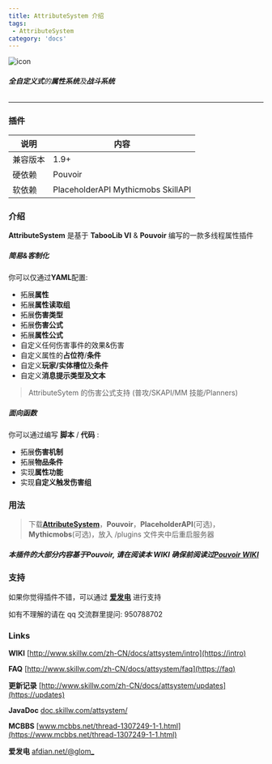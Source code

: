 ```yaml
---
title: AttributeSystem 介绍
tags:
 - AttributeSystem
category: 'docs'
---
```


![icon](/assets/docs/attsystem/icon.png)

###### **全自定义式**的**属性系统**及**战斗系统**

---

### 插件

| 说明     | 内容                               |
| -------- | ---------------------------------- |
| 兼容版本 | 1.9+                               |
| 硬依赖   | Pouvoir                            |
| 软依赖   | PlaceholderAPI Mythicmobs SkillAPI |

### 介绍

**AttributeSystem** 是基于 **TabooLib VI** & **Pouvoir** 编写的一款多线程属性插件

##### **简易&客制化**

你可以仅通过**YAML**配置:

- 拓展**属性**
- 拓展**属性读取组**
- 拓展**伤害类型**
- 拓展**伤害公式**
- 拓展**属性公式**
- 自定义任何伤害事件的效果&伤害
- 自定义属性的**占位符**/**条件**
- 自定义**玩家/实体槽位**及**条件**
- 自定义**消息提示类型及文本**

> AttributeSytem 的伤害公式支持 (普攻/SKAPI/MM 技能/Planners)

##### **面向函数**

你可以通过编写 **脚本** / **代码** :

- 拓展**伤害机制**
- 拓展**物品条件**
- 实现**属性功能**
- 实现**自定义触发伤害组**

### 用法

> 下载[**AttributeSystem**](https://www.mcbbs.net/thread-1307249-1-1.html)，**Pouvoir**，**PlaceholderAPI**(可选)，**Mythicmobs**(可选)，放入 /plugins 文件夹中后重启服务器

##### 本插件的大部分内容基于**Pouvoir**, 请在阅读本 WIKI 确保前阅读过[Pouvoir WIKI](/zh-CN/docs/pouvoir/intro)

### 支持

如果你觉得插件不错，可以通过 [**爱发电**](https://afdian.net/@glom_) 进行支持

如有不理解的请在 qq 交流群里提问: 950788702

### Links

**WIKI** [http://www.skillw.com/zh-CN/docs/attsystem/intro](https://intro)

**FAQ** [http://www.skillw.com/zh-CN/docs/attsystem/faq](https://faq)

**更新记录** [http://www.skillw.com/zh-CN/docs/attsystem/updates](https://updates)

**JavaDoc** [doc.skillw.com/attsystem/](https://doc.skillw.com/attsystem/)

**MCBBS** [www.mcbbs.net/thread-1307249-1-1.html](https://www.mcbbs.net/thread-1307249-1-1.html)

**爱发电** [afdian.net/@glom\_](https://afdian.net/@glom_)
